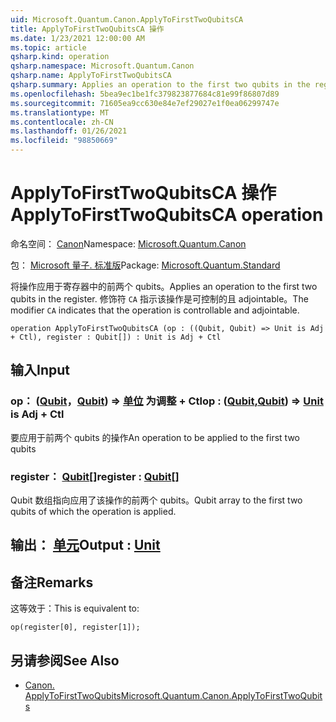 ```yaml
---
uid: Microsoft.Quantum.Canon.ApplyToFirstTwoQubitsCA
title: ApplyToFirstTwoQubitsCA 操作
ms.date: 1/23/2021 12:00:00 AM
ms.topic: article
qsharp.kind: operation
qsharp.namespace: Microsoft.Quantum.Canon
qsharp.name: ApplyToFirstTwoQubitsCA
qsharp.summary: Applies an operation to the first two qubits in the register. The modifier `CA` indicates that the operation is controllable and adjointable.
ms.openlocfilehash: 5bea9ec1be1fc379823877684c81e99f86807d89
ms.sourcegitcommit: 71605ea9cc630e84e7ef29027e1f0ea06299747e
ms.translationtype: MT
ms.contentlocale: zh-CN
ms.lasthandoff: 01/26/2021
ms.locfileid: "98850669"
---
```

# <a name="applytofirsttwoqubitsca-operation"></a><span data-ttu-id="a1968-102">ApplyToFirstTwoQubitsCA 操作</span><span class="sxs-lookup"><span data-stu-id="a1968-102">ApplyToFirstTwoQubitsCA operation</span></span>

<span data-ttu-id="a1968-103">命名空间： [Canon](xref:Microsoft.Quantum.Canon)</span><span class="sxs-lookup"><span data-stu-id="a1968-103">Namespace: [Microsoft.Quantum.Canon](xref:Microsoft.Quantum.Canon)</span></span>

<span data-ttu-id="a1968-104">包： [Microsoft 量子. 标准版](https://nuget.org/packages/Microsoft.Quantum.Standard)</span><span class="sxs-lookup"><span data-stu-id="a1968-104">Package: [Microsoft.Quantum.Standard](https://nuget.org/packages/Microsoft.Quantum.Standard)</span></span>


<span data-ttu-id="a1968-105">将操作应用于寄存器中的前两个 qubits。</span><span class="sxs-lookup"><span data-stu-id="a1968-105">Applies an operation to the first two qubits in the register.</span></span>
<span data-ttu-id="a1968-106">修饰符 `CA` 指示该操作是可控制的且 adjointable。</span><span class="sxs-lookup"><span data-stu-id="a1968-106">The modifier `CA` indicates that the operation is controllable and adjointable.</span></span>

```qsharp
operation ApplyToFirstTwoQubitsCA (op : ((Qubit, Qubit) => Unit is Adj + Ctl), register : Qubit[]) : Unit is Adj + Ctl
```


## <a name="input"></a><span data-ttu-id="a1968-107">输入</span><span class="sxs-lookup"><span data-stu-id="a1968-107">Input</span></span>

### <a name="op--qubitqubit--unit--is-adj--ctl"></a><span data-ttu-id="a1968-108">op： ([Qubit](xref:microsoft.quantum.lang-ref.qubit)，[Qubit](xref:microsoft.quantum.lang-ref.qubit)) => [单位](xref:microsoft.quantum.lang-ref.unit)  为调整 + Ctl</span><span class="sxs-lookup"><span data-stu-id="a1968-108">op : ([Qubit](xref:microsoft.quantum.lang-ref.qubit),[Qubit](xref:microsoft.quantum.lang-ref.qubit)) => [Unit](xref:microsoft.quantum.lang-ref.unit)  is Adj + Ctl</span></span>

<span data-ttu-id="a1968-109">要应用于前两个 qubits 的操作</span><span class="sxs-lookup"><span data-stu-id="a1968-109">An operation to be applied to the first two qubits</span></span>


### <a name="register--qubit"></a><span data-ttu-id="a1968-110">register： [Qubit](xref:microsoft.quantum.lang-ref.qubit)[]</span><span class="sxs-lookup"><span data-stu-id="a1968-110">register : [Qubit](xref:microsoft.quantum.lang-ref.qubit)[]</span></span>

<span data-ttu-id="a1968-111">Qubit 数组指向应用了该操作的前两个 qubits。</span><span class="sxs-lookup"><span data-stu-id="a1968-111">Qubit array to the first two qubits of which the operation is applied.</span></span>



## <a name="output--unit"></a><span data-ttu-id="a1968-112">输出： [单元](xref:microsoft.quantum.lang-ref.unit)</span><span class="sxs-lookup"><span data-stu-id="a1968-112">Output : [Unit](xref:microsoft.quantum.lang-ref.unit)</span></span>



## <a name="remarks"></a><span data-ttu-id="a1968-113">备注</span><span class="sxs-lookup"><span data-stu-id="a1968-113">Remarks</span></span>

<span data-ttu-id="a1968-114">这等效于：</span><span class="sxs-lookup"><span data-stu-id="a1968-114">This is equivalent to:</span></span>

```qsharp
op(register[0], register[1]);
```

## <a name="see-also"></a><span data-ttu-id="a1968-115">另请参阅</span><span class="sxs-lookup"><span data-stu-id="a1968-115">See Also</span></span>

- [<span data-ttu-id="a1968-116">Canon. ApplyToFirstTwoQubits</span><span class="sxs-lookup"><span data-stu-id="a1968-116">Microsoft.Quantum.Canon.ApplyToFirstTwoQubits</span></span>](xref:Microsoft.Quantum.Canon.ApplyToFirstTwoQubits)